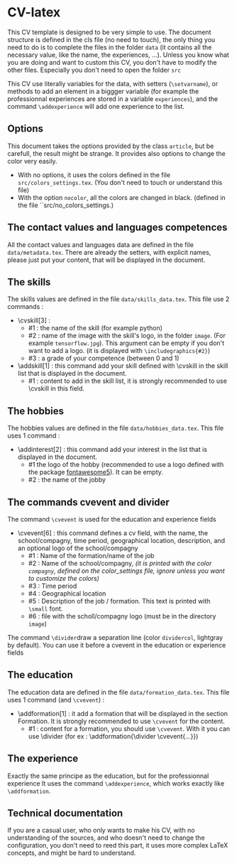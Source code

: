 # CV-latex
This CV template is designed to be very simple to use. The document structure is defined in the cls file (no need to touch), the only thing you need to do is to complete the files in the folder ``data`` (it contains all the necessary value, like the name, the experiences, ...).
Unless you know what you are doing and want to custom this CV, you don't have to modify the other files. Especially you don't need to open the folder ``src``

This CV use literally variables for the data, with setters (``\setvarname``), or methods to add an element in a biggger variable (for example the professionnal experiences are stored in a variable ``experiences``), and the command ``\addexperience`` will add one experience to the list.

## Options
This document takes the options provided by the class ``article``, but be carefull, the result might be strange.
It provides also options to change the color very easily.
* With no options, it uses the colors defined in the file ``src/colors_settings.tex``. (You don't need to touch or understand this file)
* With the option ``nocolor``, all the colors are changed in black. (defined in the file ``src/no_colors_settings.)

## The contact values and languages competences
All the contact values and languages data are defined in the file ``data/metadata.tex``. There are already the setters, with explicit names, please just put your content, that will be displayed in the document.

## The skills
The skills values are defined in the file ``data/skills_data.tex``. 
This file use 2 commands : 
* \cvskill[3] : 
    * #1 : the name of the skill (for example python)
    * #2 : name of the image with the skill's logo, in the folder ``image``. (For example ``tensorflow.jpg``). This argument can be empty if you don't want to add a logo. (it is displayed with ``\includegraphics{#2}``)
    * #3 : a grade of your competence (between 0 and 1)
* \addskill[1] : this command add your skill defined with \cvskill in the skill list that is displayed in the document.
    * #1 : content to add in the skill list, it is strongly recommended to use \cvskill in this field.

## The hobbies
The hobbies values are defined in the file ``data/hobbies_data.tex``.
This file uses 1 command : 
* \addinterest[2] : this command add your interest in the list that is displayed in the document.
    * #1 the logo of the hobby (recommended to use a logo defined with the package [fontawesome5](https://latexdraw.com/wp-content/uploads/2021/01/fontawesome5_2.pdf)). It can be empty.
    * #2 : the name of the jobby

## The commands cvevent and divider

The command ``\cvevent`` is used for the education and experience fields
* \cvevent[6] : this command defines a cv field, with the name, the school/compagny, time period, geographical location, description, and an optional logo of the school/compagny
    * #1 : Name of the formation/name of the job
    * #2 : Name of the school/compagny, _(it is printed with the color ``compagny``, defined on the color_settings file, ignore unless you want to customize the colors)_
    * #3 : Time period
    * #4 : Geographical location
    * #5 : Description of the job / formation. This text is printed with ``\small`` font. 
    * #6 : file with the scholl/compagny logo (must be in the directory ``image``)

The command ``\divider``draw a separation line (color ``dividercol``, lightgray by default). You can use it before a cvevent in the education or experience fields
## The education
The education data are defined in the file ``data/formation_data.tex``. This file uses 1 command (and ``\cvevent``) : 

* \addformation[1] : it add a formation that will be displayed in the section Formation. It is strongly recommended to use ``\cvevent`` for the content.
    * #1 : content for a formation, you should use ``\cvevent``. With it you can use \divider (for ex : \addformation{\divider \cvevent{...}})

## The experience 
Exactly the same principe as the education, but for the professionnal experience
It uses the command ``\addexperience``, which works exactly like ``\addformation``.

## Technical documentation

If you are a casual user, who only wants to make his CV, with no understanding of the sources, and who doesn't need to change the configuration, you don't need to reed this part, it uses more complex LaTeX concepts, and might be hard to understand.

### 